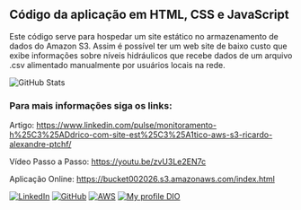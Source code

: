 ## Código da aplicação em HTML, CSS e JavaScript 
Este código serve para hospedar um site estático no armazenamento de dados do Amazon S3.
Assim é possível ter um web site de baixo custo que exibe informações sobre níveis hidráulicos que recebe dados de um arquivo .csv alimentado manualmente por usuários locais na rede.

![GitHub Stats](https://github-readme-stats.vercel.app/api?username=ralexandrecode&theme=transparent&bg_color=000&border_color=30A3DC&show_icons=true&icon_color=30A3DC&title_color=E94D5F&text_color=FFF)

### Para mais informações siga os links:

Artigo: https://www.linkedin.com/pulse/monitoramento-h%25C3%25ADdrico-com-site-est%25C3%25A1tico-aws-s3-ricardo-alexandre-ptchf/

Vídeo Passo a Passo: https://youtu.be/zvU3Le2EN7c

Aplicação Online: https://bucket002026.s3.amazonaws.com/index.html

[![LinkedIn](https://img.shields.io/badge/LinkedIn-0077B5?style=for-the-badge&logo=linkedin&logoColor=white)](https://www.linkedin.com/in/ricardoalexandreprofissional/)
[![GitHub](https://img.shields.io/badge/GitHub-100000?style=for-the-badge&logo=github&logoColor=white)](https://github.com/ralexandrecode)
[![AWS](https://img.shields.io/badge/AWS-000.svg?style=for-the-badge&logo=amazon-aws&logoColor=white)](https://www.credly.com/users/ricardoalexandre.profissional/badges)
[![My profile DIO](https://img.shields.io/badge/-Meu%20Perfil%20na%20DIO-30A3DER?style=for-the-badge)](https://www.dio.me/users/ricardoalexandre_profissional)
